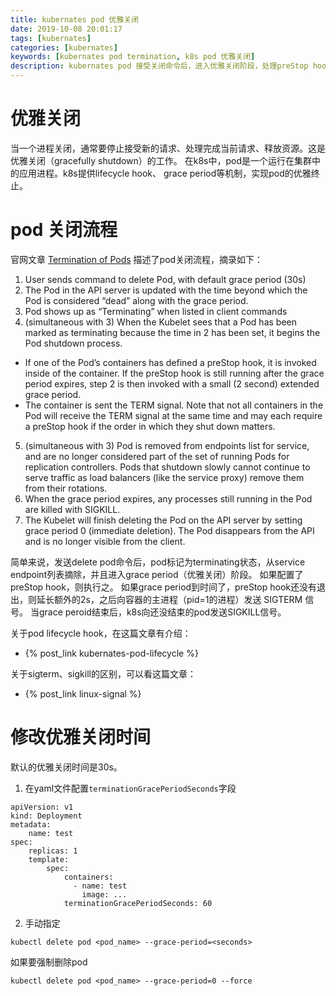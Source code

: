 ```yaml
---
title: kubernates pod 优雅关闭
date: 2019-10-08 20:01:17
tags: [kubernates]
categories: [kubernates]
keywords: [kubernates pod termination, k8s pod 优雅关闭]
description: kubernates pod 接受关闭命令后，进入优雅关闭阶段，处理preStop hook，发送SIGTERM信号。如果
---
```


# 优雅关闭

当一个进程关闭，通常要停止接受新的请求、处理完成当前请求、释放资源。这是优雅关闭（gracefully shutdown）的工作。
在k8s中，pod是一个运行在集群中的应用进程。k8s提供lifecycle hook、 grace period等机制，实现pod的优雅终止。
<!-- more -->

# pod 关闭流程

官网文章 [Termination of Pods](https://kubernetes.io/docs/concepts/workloads/pods/pod/#termination-of-pods) 描述了pod关闭流程，摘录如下：
1. User sends command to delete Pod, with default grace period (30s)
2. The Pod in the API server is updated with the time beyond which the Pod is considered “dead” along with the grace period.
3. Pod shows up as “Terminating” when listed in client commands
4. (simultaneous with 3) When the Kubelet sees that a Pod has been marked as terminating because the time in 2 has been set, it begins the Pod shutdown process.
 - If one of the Pod’s containers has defined a preStop hook, it is invoked inside of the container. If the preStop hook is still running after the grace period expires, step 2 is then invoked with a small (2 second) extended grace period.
 - The container is sent the TERM signal. Note that not all containers in the Pod will receive the TERM signal at the same time and may each require a preStop hook if the order in which they shut down matters.
5. (simultaneous with 3) Pod is removed from endpoints list for service, and are no longer considered part of the set of running Pods for replication controllers. Pods that shutdown slowly cannot continue to serve traffic as load balancers (like the service proxy) remove them from their rotations.
6. When the grace period expires, any processes still running in the Pod are killed with SIGKILL.
7. The Kubelet will finish deleting the Pod on the API server by setting grace period 0 (immediate deletion). The Pod disappears from the API and is no longer visible from the client.

简单来说，发送delete pod命令后，pod标记为terminating状态，从service endpoint列表摘除，并且进入grace period（优雅关闭）阶段。
如果配置了preStop hook，则执行之。
如果grace period到时间了，preStop hook还没有退出，则延长额外的2s，之后向容器的主进程（pid=1的进程）发送 SIGTERM  信号。
当grace peroid结束后，k8s向还没结束的pod发送SIGKILL信号。

关于pod lifecycle hook，在这篇文章有介绍：
- {% post_link kubernates-pod-lifecycle %}

关于sigterm、sigkill的区别，可以看这篇文章：
- {% post_link linux-signal %}

# 修改优雅关闭时间

默认的优雅关闭时间是30s。

1. 在yaml文件配置`terminationGracePeriodSeconds`字段
```
apiVersion: v1
kind: Deployment
metadata:
    name: test
spec:
    replicas: 1
    template:
        spec:
            containers:
              - name: test
                image: ...
            terminationGracePeriodSeconds: 60
```

2. 手动指定
```
kubectl delete pod <pod_name> --grace-period=<seconds>
```
如果要强制删除pod
```
kubectl delete pod <pod_name> --grace-period=0 --force
```



